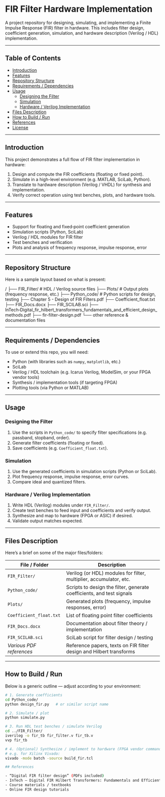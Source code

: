# FIR Filter Hardware Implementation

A project repository for designing, simulating, and implementing a Finite Impulse Response (FIR) filter in hardware. This includes filter design, coefficient generation, simulation, and hardware description (Verilog / HDL) implementation.

---

## Table of Contents

- [Introduction](#introduction)  
- [Features](#features)  
- [Repository Structure](#repository-structure)  
- [Requirements / Dependencies](#requirements--dependencies)  
- [Usage](#usage)  
  - [Designing the Filter](#designing-the-filter)  
  - [Simulation](#simulation)  
  - [Hardware / Verilog Implementation](#hardware--verilog-implementation)  
- [Files Description](#files-description)  
- [How to Build / Run](#how-to-build--run)  
- [References](#references)  
- [License](#license)  

---

## Introduction

This project demonstrates a full flow of FIR filter implementation in hardware:

1. Design and compute the FIR coefficients (floating or fixed point).  
2. Simulate in a high-level environment (e.g. MATLAB, SciLab, Python).  
3. Translate to hardware description (Verilog / VHDL) for synthesis and implementation.  
4. Verify correct operation using test benches, plots, and hardware tools.

---

## Features

- Support for floating and fixed‑point coefficient generation  
- Simulation scripts (Python, SciLab)  
- Verilog / HDL modules for FIR filter  
- Test benches and verification  
- Plots and analysis of frequency response, impulse response, error  

---

## Repository Structure

Here is a sample layout based on what is present:

/
├── FIR_Filter/ # HDL / Verilog source files
├── Plots/ # Output plots (frequency response, etc.)
├── Python_code/ # Python scripts for design, testing
├── Chapter 5 - Design of FIR Filters.pdf
├── Coefficient_float.txt
├── FIR_Docs.docx
├── FIR_SCILAB.sci
├── InTech‑Digital_fir_hilbert_transformers_fundamentals_and_efficient_design_methods.pdf
├── fir-filter-design.pdf
└── other reference & documentation files


---

## Requirements / Dependencies

To use or extend this repo, you will need:

- Python (with libraries such as `numpy`, `matplotlib`, etc.)  
- SciLab  
- Verilog / HDL toolchain (e.g. Icarus Verilog, ModelSim, or your FPGA vendor tools)  
- Synthesis / implementation tools (if targeting FPGA)  
- Plotting tools (via Python or MATLAB)  

---

## Usage

### Designing the Filter

1. Use the scripts in `Python_code/` to specify filter specifications (e.g. passband, stopband, order).  
2. Generate filter coefficients (floating or fixed).  
3. Save coefficients (e.g. `Coefficient_float.txt`).

### Simulation

1. Use the generated coefficients in simulation scripts (Python or SciLab).  
2. Plot frequency response, impulse response, error curves.  
3. Compare ideal and quantized filters.

### Hardware / Verilog Implementation

1. Write HDL (Verilog) modules under `FIR_Filter/`.  
2. Create test benches to feed input and coefficients and verify output.  
3. Synthesize and map to hardware (FPGA or ASIC) if desired.  
4. Validate output matches expected.

---

## Files Description

Here’s a brief on some of the major files/folders:

| File / Folder | Description |
|----------------|-------------|
| `FIR_Filter/` | Verilog (or HDL) modules for filter, multiplier, accumulator, etc. |
| `Python_code/` | Scripts to design the filter, generate coefficients, and test signals |
| `Plots/` | Generated plots (frequency, impulse responses, error) |
| `Coefficient_float.txt` | List of floating point filter coefficients |
| `FIR_Docs.docx` | Documentation about filter theory / implementation |
| `FIR_SCILAB.sci` | SciLab script for filter design / testing |
| *Various PDF references* | Reference papers, texts on FIR filter design and Hilbert transforms |

---

## How to Build / Run

Below is a generic outline — adjust according to your environment:

```bash
# 1. Generate coefficients
cd Python_code/
python design_fir.py   # or similar script name

# 2. Simulate / plot
python simulate.py

# 3. Run HDL test benches / simulate Verilog
cd ../FIR_Filter/
iverilog -o fir_tb fir_filter.v fir_tb.v
vvp fir_tb

# 4. (Optional) Synthesize / implement to hardware (FPGA vendor commands)
# e.g. for Xilinx Vivado:
vivado -mode batch -source build_fir.tcl

## References

- “Digital FIR filter design” (PDFs included)
- InTech – Digital FIR Hilbert Transformers: Fundamentals and Efficient Design Methods
- Course materials / textbooks
- Online FIR design tutorials
